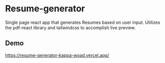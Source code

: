 # Resume-generator
Single page react app that generates Resumes based on user input. Utilizes the pdf-react library and tailwindcss to accomplish live preview.

## Demo
https://resume-generator-kappa-woad.vercel.app/
